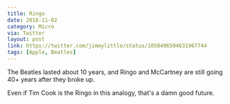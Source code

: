 ```yaml
---
title: Ringo
date: 2018-11-02
category: Micro
via: Twitter
layout: post
link: https://twitter.com/jimmylittle/status/1058496504631967744
tags: [Apple, Beatles]
---
```

The Beatles lasted about 10 years, and Ringo and McCartney are still going 40+ years after they broke up. 

Even if Tim Cook is the Ringo in this analogy, that's a damn good future.
